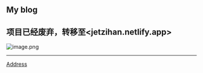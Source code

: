 ## My blog

## 项目已经废弃，转移至<jetzihan.netlify.app>

![image.png](https://jetzihan-img.oss-cn-beijing.aliyuncs.com/blog/img/006SHRs9gy1h39r5h6yxsj33gg2cgb2a.jpg)  
***
[Address](https://inannan423.github.io)  
